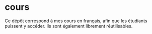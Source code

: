# cours

Ce dépôt correspond à mes cours en français, afin que les étudiants puissent y accéder. Ils sont également librement réutilisables.